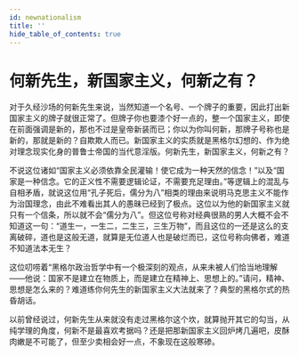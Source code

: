 ```yaml
---
id: newnationalism
title: ''
hide_table_of_contents: true
---
```


# 何新先生，新国家主义，何新之有？

对于久经沙场的何新先生来说，当然知道一个名号、一个牌子的重要，因此打出新国家主义的牌子就很正常了。但牌子你也要漆个好一点的，整一个国家主义，即使在前面强调是新的，那也不过是皇帝新装而已；你以为你叫何新，那牌子号称也是新的，那就是新的？自欺欺人而已。新国家主义的实质就是黑格尔幻想的、作为绝对理念现实化身的普鲁士帝国的当代意淫版。何新先生，新国家主义，何新之有？

不说这位诸如“国家主义必须依靠全民灌输！使它成为一种天然的信念！”以及“国家是一种信念。它的正义性不需要逻辑论证，不需要充足理由。”等逻辑上的混乱与自相矛盾，就说这位用“孔子死后，儒分为八”相类的理由来说明马克思主义不能作为治国理念，由此不难看出其人的愚昧已经到了极点。这位以为他的新国家主义就只有一个信条，所以就不会“儒分为八”。但这位号称对经典很熟的男人大概不会不知道这一句：“道生一，一生二，二生三，三生万物”，而且这位的一还是这么的支离破碎，道也是这般无道，就算是无位道人也是破烂而已，这位号称向佛者，难道不知道法本无生？ 

这位叨唠着“黑格尔政治哲学中有一个极深刻的观点，从来未被人们恰当地理解——他说：国家不是建立在物质上，而是建立在精神上、思想上的。”请问，精神、思想是怎么来的？难道练你何先生的新国家主义大法就来了？典型的黑格尔式的热昏胡话。

以前曾经说过，何新先生从来就没有走过黑格尔这个坎，就算抛开其它的勾当，从纯学理的角度，何新不是最喜欢考据吗？还是把那新国家主义回炉烤几遍吧，皮酥肉嫩是不可能了，但至少卖相会好一点，不象现在这般寒碜。